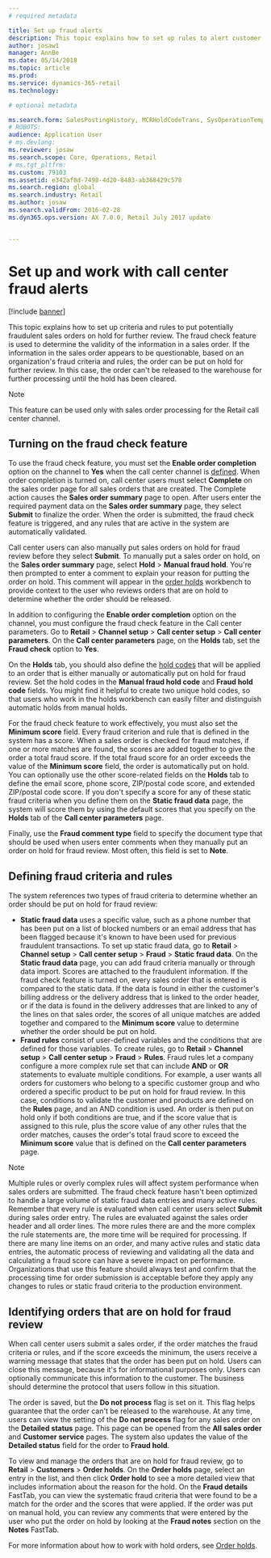 ```yaml
---
# required metadata

title: Set up fraud alerts
description: This topic explains how to set up rules to alert customer service representatives of potentially fraudulent information when orders are processed. You can define specific codes that are used to automatically or manually put suspicious orders on hold. 
author: josaw1
manager: AnnBe
ms.date: 05/14/2018
ms.topic: article
ms.prod: 
ms.service: dynamics-365-retail
ms.technology: 

# optional metadata

ms.search.form: SalesPostingHistory, MCRHoldCodeTrans, SysOperationTemplateForm
# ROBOTS: 
audience: Application User
# ms.devlang: 
ms.reviewer: josaw
ms.search.scope: Core, Operations, Retail
# ms.tgt_pltfrm: 
ms.custom: 79103
ms.assetid: e342af8d-7498-4d20-8483-ab368429c578
ms.search.region: global
ms.search.industry: Retail
ms.author: josaw
ms.search.validFrom: 2016-02-28
ms.dyn365.ops.version: AX 7.0.0, Retail July 2017 update


---
```


# Set up and work with call center fraud alerts

[!include [banner](includes/banner.md)]

This topic explains how to set up criteria and rules to put potentially fraudulent sales orders on hold for further review. The fraud check feature is used to determine the validity of the information in a sales order. If the information in the sales order appears to be questionable, based on an organization's fraud criteria and rules, the order can be put on hold for further review. In this case, the order can't be released to the warehouse for further processing until the hold has been cleared.

> [!NOTE]
> This feature can be used only with sales order processing for the Retail call center channel.

## Turning on the fraud check feature

To use the fraud check feature, you must set the **Enable order completion** option on the channel to **Yes** when the call center channel is [defined](https://docs.microsoft.com/en-us/dynamics365/unified-operations/retail/set-up-order-processing-options). When order completion is turned on, call center users must select **Complete** on the sales order page for all sales orders that are created. The Complete action causes the **Sales order summary** page to open. After users enter the required payment data on the **Sales order summary** page, they select **Submit** to finalize the order. When the order is submitted, the fraud check feature is triggered, and any rules that are active in the system are automatically validated.

Call center users can also manually put sales orders on hold for fraud review before they select **Submit**. To manually put a sales order on hold, on the **Sales order summary** page, select **Hold** \> **Manual fraud hold**. You're then prompted to enter a comment to explain your reason for putting the order on hold. This comment will appear in the [order holds](https://docs.microsoft.com/en-us/dynamics365/unified-operations/retail/work-with-order-holds) workbench to provide context to the user who reviews orders that are on hold to determine whether the order should be released.

In addition to configuring the **Enable order completion** option on the channel, you must configure the fraud check feature in the Call center parameters. Go to **Retail** \> **Channel setup** \> **Call center setup** \> **Call center parameters**. On the **Call center parameters** page, on the **Holds** tab, set the **Fraud check** option to **Yes**.

On the **Holds** tab, you should also define the [hold codes](https://docs.microsoft.com/en-us/dynamics365/unified-operations/retail/work-with-order-holds) that will be applied to an order that is either manually or automatically put on hold for fraud review. Set the hold codes in the **Manual fraud hold code** and **Fraud hold code** fields. You might find it helpful to create two unique hold codes, so that users who work in the holds workbench can easily filter and distinguish automatic holds from manual holds.

For the fraud check feature to work effectively, you must also set the **Minimum score** field. Every fraud criterion and rule that is defined in the system has a score. When a sales order is checked for fraud matches, if one or more matches are found, the scores are added together to give the order a total fraud score. If the total fraud score for an order exceeds the value of the **Minimum score** field, the order is automatically put on hold. You can optionally use the other score-related fields on the **Holds** tab to define the email score, phone score, ZIP/postal code score, and extended ZIP/postal code score. If you don't specify a score for any of these static fraud criteria when you define them on the **Static fraud data** page, the system will score them by using the default scores that you specify on the **Holds** tab of the **Call center parameters** page.

Finally, use the **Fraud comment type** field to specify the document type that should be used when users enter comments when they manually put an order on hold for fraud review. Most often, this field is set to **Note**.

## Defining fraud criteria and rules

The system references two types of fraud criteria to determine whether an order should be put on hold for fraud review:

- **Static fraud data** uses a specific value, such as a phone number that has been put on a list of blocked numbers or an email address that has been flagged because it's known to have been used for previous fraudulent transactions. To set up static fraud data, go to **Retail** \> **Channel setup** \> **Call center setup** \> **Fraud** \> **Static fraud data**. On the **Static fraud data** page, you can add fraud criteria manually or through data import. Scores are attached to the fraudulent information. If the fraud check feature is turned on, every sales order that is entered is compared to the static data. If the data is found in either the customer's billing address or the delivery address that is linked to the order header, or if the data is found in the delivery addresses that are linked to any of the lines on that sales order, the scores of all unique matches are added together and compared to the **Minimum score** value to determine whether the order should be put on hold.
- **Fraud rules** consist of user-defined variables and the conditions that are defined for those variables. To create rules, go to **Retail** \> **Channel setup** \> **Call center setup** \> **Fraud** \> **Rules**. Fraud rules let a company configure a more complex rule set that can include **AND** or **OR** statements to evaluate multiple conditions. For example, a user wants all orders for customers who belong to a specific customer group and who ordered a specific product to be put on hold for fraud review. In this case, conditions to validate the customer and products are defined on the **Rules** page, and an AND condition is used. An order is then put on hold only if both conditions are true, and if the score value that is assigned to this rule, plus the score value of any other rules that the order matches, causes the order's total fraud score to exceed the **Minimum score** value that is defined on the **Call center parameters** page.

> [!NOTE]
> Multiple rules or overly complex rules will affect system performance when sales orders are submitted. The fraud check feature hasn't been optimized to handle a large volume of static fraud data entries and many active rules. Remember that every rule is evaluated when call center users select **Submit** during sales order entry. The rules are evaluated against the sales order header and all order lines. The more rules there are and the more complex the rule statements are, the more time will be required for processing. If there are many line items on an order, and many active rules and static data entries, the automatic process of reviewing and validating all the data and calculating a fraud score can have a severe impact on performance. Organizations that use this feature should always test and confirm that the processing time for order submission is acceptable before they apply any changes to rules or static fraud criteria to the production environment.

## Identifying orders that are on hold for fraud review

When call center users submit a sales order, if the order matches the fraud criteria or rules, and if the score exceeds the minimum, the users receive a warning message that states that the order has been put on hold. Users can close this message, because it's for informational purposes only. Users can optionally communicate this information to the customer. The business should determine the protocol that users follow in this situation.

The order is saved, but the **Do not process** flag is set on it. This flag helps guarantee that the order can't be released to the warehouse. At any time, users can view the setting of the **Do not process** flag for any sales order on the **Detailed status** page. This page can be opened from the **All sales order** and **Customer service** pages. The system also updates the value of the **Detailed status** field for the order to **Fraud hold**.

To view and manage the orders that are on hold for fraud review, go to **Retail** \> **Customers** \> **Order holds**. On the **Order holds** page, select an entry in the list, and then click **Order hold** to see a more detailed view that includes information about the reason for the hold. On the **Fraud details** FastTab, you can view the systematic fraud criteria that were found to be a match for the order and the scores that were applied. If the order was put on manual hold, you can review any comments that were entered by the user who put the order on hold by looking at the **Fraud notes** section on the **Notes** FastTab.

For more information about how to work with hold orders, see [Order holds](https://docs.microsoft.com/en-us/dynamics365/unified-operations/retail/work-with-order-holds).
